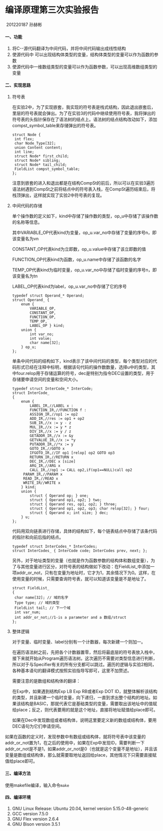 #                                       编译原理第三次实验报告

​                                                                       201220187 孙赫彬

#### 一、功能

1. 将C--源代码翻译为中间代码，并将中间代码输出成线性结构
2. 使源代码中 可以出现结构体类型的变量，结构体类型的变量可以作为函数的参数
3. 使源代码中一维数组类型的变量可以作为函数参数，可以出现高维数组类型的变量

#### 二、实现思路

1. 符号表

   在实验2中，为了实现嵌套，我实现的符号表是栈式结构，因此退出嵌套后，里层的符号表就会弹出。为了在实验3的代码中继续使用符号表，我将弹出的符号表的头指针保存在了语法树的结点上。语法树的结点结构改动如下，添加compst_symbol_table来存储弹出的符号表。

   ```
   struct Node {
   	int flex;
   	char Node_Type[32];
   	union Content content;
   	int line;
   	struct Node* first_child;
   	struct Node* sibling;
   	struct Node* tail_child;
   	FieldList compst_symbol_table;
   };
   ```
   
   注意到嵌套的进入和退出都是在结构CompSt的前后，所以可以在实验3遍历语法树遇到CompSt之前将结点中的符号表入栈，在CompSt遍历结束后，将栈顶弹出，这样就实现了实验2中符号表的复现。
   
2. 中间代码的存储

   单个操作数的定义如下，kind中存储了操作数的类型，op_u中存储了该操作数的名称等信息。

   其中VARIABLE_OP代表kind为变量，op_u.var_no中存储了变量的序号n，即该变量名为vn

   CONSTANT_OP代表kind为立即数，op_u.value中存储了该立即数的值

   FUNCTION_OP代表kind为函数，op_u.name中存储了该函数的名字

   TEMP_OP代表kind为临时变量，op_u.var_no中存储了临时变量的序号n，即该变量名为tn

   LABEL_OP代表kind为label，op_u.var_no中存储了它的序号

   ```
   typedef struct Operand_* Operand;
   struct Operand_ {
       enum { 
           VARIABLE_OP, 
           CONSTANT_OP, 
           FUNCTION_OP,
           TEMP_OP,
           LABEL_OP } kind;
       union {
           int var_no;
           int value;
           char name[32];
       } op_u;
   };
   ```

   单条中间代码的结构如下，kind表示了该中间代码的类型，每个类型对应的代码形式已经在注释中标明，根据该句代码的操作数数量，选择u中的类型，其中four.relop用于存储运算的符号，dec是特别为指令DEC设置的类型，用于存储要申请空间的变量和空间大小。

   ```
   typedef struct InterCode_* InterCode;
   struct InterCode_
   {
       enum {
           LABEL_IR,//LABEL x :
           FUNCTION_IR,//FUNCTION f :
           ASSIGN_IR,//op1 := op2
           ADD_IR,//res := op1 + op2
           SUB_IR,//x := y - z
           MUL_IR,//x := y * z
           DIV_IR,//x := y / z
           GETADDR_IR,//x := &y
           GETVALUE_IR,//x := *y
           PUTADDR_IR,//*x := y
           GOTO_IR,//GOTO x
           IFGOTO_IR,//IF op1 [relop] op2 GOTO op3
           RETURN_IR,//RETURN x
           DEC_IR,//DEC x [size]
           ARG_IR,//ARG x
           CALL_IR,//op1 := CALL op2,if(op1==NULL)call op2
   		PARAM_IR,//PARAM x
   		READ_IR,//READ x
   		WRITE_IR//WRITE x
       } kind;
       union {
           struct { Operand op; } one;
           struct { Operand op1, op2; } two;
           struct { Operand res, op1, op2; } three;
           struct { Operand op1, op2, op3; char relop[32]; } four;
           struct { Operand x; int size; } dec;
       } u;
   };
   ```

   代码用双向链表进行存储，具体的结构如下，每个链表结点中存储了该条代码的指针和向前后指的结点。

   ```
   typedef struct InterCodes_* InterCodes;
   struct InterCodes_ { InterCode code; InterCodes prev, next; };
   ```

   另外，对于地址类型的变量（也就是作为函数参数的结构体和数组变量），为了与其他变量进行区分，对符号表的结构做如下改动：在FieldList_中添加一项addr_or_not，只有在变量为地址时，它才为1，其余情况下为0。这样，在使用变量的时候，只需要查询符号表，就可以知道该变量是不是地址了。

   ```
   struct FieldList_
   {
   	char name[32]; // 域的名字
   	Type type; // 域的类型
   	FieldList tail; // 下一个域
   	int var_num;
   	int addr_or_not;//1-is a parameter and a 数组/struct
   };
   ```

1. 整体逻辑

   对于变量、临时变量、label分别有一个计数器，每次新建一个则加一。

   在遍历语法树之前，先把各个计数器置零，然后将最底层的符号表放入栈中，接下来就开始从Program遍历语法树。这次遍历不需要对类型信息进行判断，所以对于与Specifier有关的所有分支都可以跳过。遍历的逻辑与实验2相同，各种基本语句的翻译模式按照实验指导写即可，这里不加赘述。

   需要注意的是数组和结构体的翻译：
   
   在Exp中，如果遇到结构Exp LB Exp RB或者Exp DOT ID，就整体解析该结构的类型，并且新建一个临时变量，向下递归，一直到求出整个结构的地址。如果该结构是BASIC，那就代表它是基础类型的变量，需要取出该地址中的值赋给place；反之，则代表要用的就是这个地址，直接将地址赋值给place即可。
   
   如果在Dec中发现数组或者结构体，说明这里要定义新的数组或结构体，要用DEC语句为它们申请空间。
   
如果在函数的定义时，发现参数中有数组或结构体，就将符号表中该变量的addr_or_not置为1，在之后的使用中，如果在Exp中发现ID，需要判断一下addr_or_not是不是1，如果addr_or_not是0（也就是这个变量不是地址），并且该变量是数组或结构体，那么就需要取地址返回给place，其他情况下只需要直接赋值给place即可。

#### 三、编译方法

使用makefile编译，输入命令`make`

#### 四、编译环境

1) GNU Linux Release: Ubuntu 20.04, kernel version 5.15.0-48-generic
2) GCC version 7.5.0
3) GNU Flex version 2.6.4
4) GNU Bison version 3.5.1